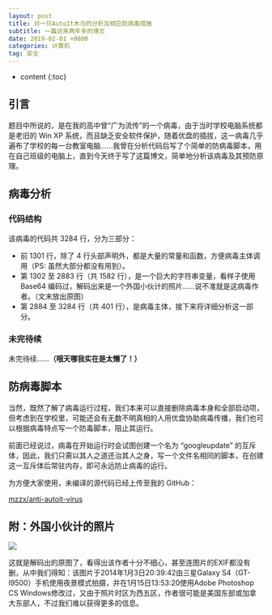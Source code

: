 ```yaml
---
layout: post
title: 对一只AutoIt木马的分析及相应防病毒措施
subtitle: 一篇迟来两年多的博文
date: 2019-02-01 +0800
categories: 计算机
tag: 安全
---
```


* content
{:toc}


## 引言

题目中所说的，是在我的高中曾“广为流传”的一个病毒，由于当时学校电脑系统都是老旧的 Win XP 系统，而且缺乏安全软件保护，随着优盘的插拔，这一病毒几乎遍布了学校的每一台教室电脑……我曾在分析代码后写了个简单的防病毒脚本，用在自己班级的电脑上，直到今天终于写了这篇博文，简单地分析该病毒及其预防原理。

## 病毒分析

### 代码结构

该病毒的代码共 3284 行，分为三部分：

-   前 1301 行，除了 4 行头部声明外，都是大量的常量和函数，方便病毒主体调用（PS: 虽然大部分都没有用到）。
-   第 1302 至 2883 行（共 1582 行），是一个巨大的字符串变量，看样子使用 Base64 编码过，解码出来是一个外国小伙计的照片……说不准就是这病毒作者。（文末放出原图）
-   第 2884 至 3284 行（共 401 行），是病毒主体，接下来将详细分析这一部分。

### 未完待续

未完待续……**（哦天哪我实在是太懒了！）**

## 防病毒脚本

当然，既然了解了病毒运行过程，我们本来可以直接删除病毒本身和全部启动项，但考虑到在学校里，可能还会有无数不明真相的人用优盘协助病毒传播，我们也可以根据病毒特点写一个防毒脚本，阻止其运行。

前面已经说过，病毒在开始运行时会试图创建一个名为 “googleupdate” 的互斥体，因此，我们只需以其人之道还治其人之身，写一个文件名相同的脚本，在创建这一互斥体后常驻内存，即可永远防止病毒的运行。

为方便大家使用，未编译的源代码已经上传至我的 GitHub：

[mzzx/anti-autoit-virus](https://github.com/mzzx/anti-autoit-virus)

## 附：外国小伙计的照片

![](../../../assets/img/anti-autoit-virus-01.jpg)

这就是解码出的原图了，看得出该作者十分不细心，甚至连图片的EXIF都没有删，从中我们得知：该图片于2014年1月3日20:39:42由三星Galaxy S4（GT-I9500）手机使用夜景模式拍摄，并在1月15日13:53:20使用Adobe Photoshop CS Windows修改过，又由于照片时区为西五区，作者很可能是美国东部或加拿大东部人，不过我们难以获得更多的信息。
